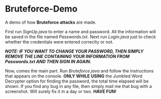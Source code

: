 # Bruteforce-Demo
A demo of how **Bruteforce attacks** are made.

First run _SignUp.java_ to enter a name and password. All the information will be saved in the file named _Passwords.txt_. Next run _Login.java_ just to check whether the credentials were entered correclty or not.

***NOTE: IF YOU WANT TO CHANGE YOUR PASSWORD, THEN SIMPLY REMOVE THE LINE CONTAINING YOUR INFORMATION FROM _Passwords.txt_ AND THEN SIGN IN AGAIN.***


Now, comes the main part. Run _Bruteforce.java_ and follow the instructions that appears on the console. **ONLY WHILE USING** the Jumbled Word Decrypter option for finding the password, the total time elapsed will be shown. If you find any bug in any file, then simply mail me that bug with a screenshot. Will surely fix it in a day or two. 
**HAVE FUN!**
